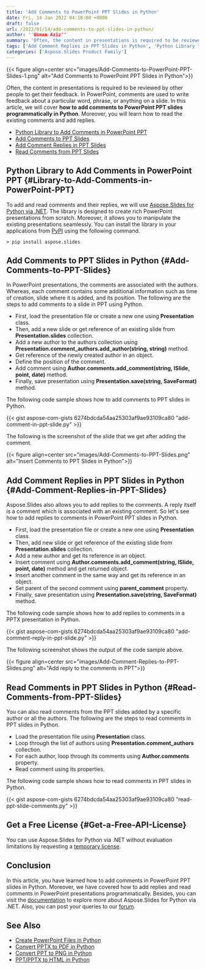 ```yaml
---
title: 'Add Comments to PowerPoint PPT Slides in Python'
date: Fri, 14 Jan 2022 04:18:00 +0000
draft: false
url: /2022/01/14/add-comments-to-ppt-slides-in-python/
author: ''Usman Aziz''
summary: 'Often, the content in presentations is required to be reviewed by other people to get their feedback. In PowerPoint, comments are used to write feedback about a particular word, phrase, or anything on a slide. In this article, we will cover **how to add comments to PowerPoint PPT slides programmatically in Python**. Moreover, you will learn how to read the existing comments and add replies.'
tags: ['Add Comment Replies in PPT Slides in Python', 'Python Library to Add Comments in PowerPoint PPT', 'Read Comments from PPT Slides in Python']
categories: ['Aspose.Slides Product Family']
---
```




{{< figure align=center src="images/Add-Comments-to-PowerPoint-PPT-Slides-1.png" alt="Add Comments to PowerPoint PPT Slides in Python">}}


Often, the content in presentations is required to be reviewed by other people to get their feedback. In PowerPoint, comments are used to write feedback about a particular word, phrase, or anything on a slide. In this article, we will cover **how to add comments to PowerPoint PPT slides programmatically in Python**. Moreover, you will learn how to read the existing comments and add replies.

*   [Python Library to Add Comments in PowerPoint PPT][1]
*   [Add Comments to PPT Slides][2]
*   [Add Comment Replies in PPT Slides][3]
*   [Read Comments from PPT Slides][4]

## Python Library to Add Comments in PowerPoint PPT {#Library-to-Add-Comments-in-PowerPoint-PPT}

To add and read comments and their replies, we will use [Aspose.Slides for Python via .NET][5]. The library is designed to create rich PowerPoint presentations from scratch. Moreover, it allows you to manipulate the existing presentations seamlessly. You can install the library in your applications from [PyPI][6] using the following command.

```
> pip install aspose.slides
```

## Add Comments to PPT Slides in Python {#Add-Comments-to-PPT-Slides}

In PowerPoint presentations, the comments are associated with the authors. Whereas, each comment contains some additional information such as time of creation, slide where it is added, and its position. The following are the steps to add comments to a slide in PPT using Python.

*   First, load the presentation file or create a new one using **Presentation** class.
*   Then, add a new slide or get reference of an existing slide from **Presentation.slides** collection.
*   Add a new author to the authors collection using **Presentation.comment\_authors.add\_author(string, string)** method.
*   Get reference of the newly created author in an object.
*   Define the position of the comment.
*   Add comment using **Author.comments.add\_comment(string, ISlide, point, date)** method.
*   Finally, save presentation using **Presentation.save(string, SaveFormat)** method.

The following code sample shows how to add comments to PPT slides in Python.

{{< gist aspose-com-gists 6274bdcda54aa25303af9ae93109ca80 "add-comment-in-ppt-slide.py" >}}

The following is the screenshot of the slide that we get after adding the comment.



{{< figure align=center src="images/Add-Comments-to-PPT-Slides.png" alt="Insert Comments to PPT Slides in Python">}}


## Add Comment Replies in PPT Slides in Python {#Add-Comment-Replies-in-PPT-Slides}

Aspose.Slides also allows you to add replies to the comments. A reply itself is a comment which is associated with an existing comment. So let's see how to add replies to comments in PowerPoint PPT slides in Python.

*   First, load the presentation file or create a new one using **Presentation** class.
*   Then, add new slide or get reference of the existing slide from **Presentation.slides** collection.
*   Add a new author and get its reference in an object.
*   Insert comment using **Author.comments.add\_comment(string, ISlide, point, date)** method and get returned object.
*   Insert another comment in the same way and get its reference in an object.
*   Set parent of the second comment using **parent\_comment** property.
*   Finally, save presentation using **Presentation.save(string, SaveFormat)** method.

The following code sample shows how to add replies to comments in a PPTX presentation in Python.

{{< gist aspose-com-gists 6274bdcda54aa25303af9ae93109ca80 "add-comment-reply-in-ppt-slide.py" >}}

The following screenshot shows the output of the code sample above.



{{< figure align=center src="images/Add-Comment-Replies-to-PPT-Slides.png" alt="Add reply to the comments in PPT">}}


## Read Comments in PPT Slides in Python {#Read-Comments-from-PPT-Slides}

You can also read comments from the PPT slides added by a specific author or all the authors. The following are the steps to read comments in PPT slides in Python.

*   Load the presentation file using **Presentation** class.
*   Loop through the list of authors using **Presentation.comment\_authors** collection.
*   For each author, loop through its comments using **Author.comments** property.
*   Read comment using its properties.

The following code sample shows how to read comments in PPT slides in Python.

{{< gist aspose-com-gists 6274bdcda54aa25303af9ae93109ca80 "read-ppt-slide-comments.py" >}}

## Get a Free License {#Get-a-Free-API-License}

You can use Aspose.Slides for Python via .NET without evaluation limitations by requesting a [temporary license][7].

## Conclusion

In this article, you have learned how to add comments in PowerPoint PPT slides in Python. Moreover, we have covered how to add replies and read comments in PowerPoint presentations programmatically. Besides, you can visit the [documentation][8] to explore more about Aspose.Slides for Python via .NET. Also, you can post your queries to our [forum][9].

## See Also

*   [Create PowerPoint Files in Python][10]
*   [Convert PPTX to PDF in Python][11]
*   [Convert PPT to PNG in Python][12]
*   [PPT/PPTX to HTML in Python][13]




[1]: #Library-to-Add-Comments-in-PowerPoint-PPT
[2]: #Add-Comments-to-PPT-Slides
[3]: #Add-Comment-Replies-in-PPT-Slides
[4]: #Read-Comments-from-PPT-Slides
[5]: https://products.aspose.com/slides/python-net
[6]: https://pypi.org/project/aspose.slides/
[7]: https://purchase.aspose.com/temporary-license
[8]: https://docs.aspose.com/slides/python-net/
[9]: https://forum.aspose.com/
[10]: https://blog.aspose.com/2021/12/31/create-powerpoint-presentations-in-python/
[11]: https://blog.aspose.com/2021/12/28/convert-pptx-ppt-to-pdf-python/
[12]: https://blog.aspose.com/2021/12/29/convert-ppt-to-png-in-python/
[13]: https://blog.aspose.com/2021/12/16/convert-ppt-to-html-in-python/




